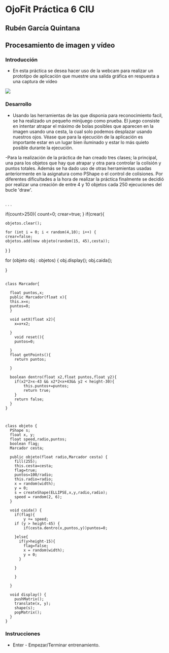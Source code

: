 # OjoFit Práctica 6 CIU

## Rubén García Quintana

## Procesamiento de imagen y vídeo 

### Introducción
- En esta práctica se desea hacer uso de la webcam para realizar un prototipo de aplicación que muestre una salida gráfica en respuesta a
una captura de vídeo

![](gifOjo.gif)

### Desarrollo

- Usando las herramientas de las que disponia para reconocimiento facil, se ha realizado un pequeño minijuego como prueba. El juego consiste en intentar atrapar el máximo de bolas posibles que aparecen en la imagen usando una cesta, la cual solo podemos desplazar usando nuestros ojos. Véase que para la ejecución de la aplicación es importante estar en un lugar bien iluminado y estar lo más quieto posible durante la ejecución.



-Para la realización de la práctica de han creado tres clases; la principal, una para los objetos que hay que atrapar y otra para controlar la colisión y puntos totales. Además se ha dado uso de otras herramientas usadas anteriormente en la asignatura como PShape o el control de colisiones. Por diferentes dificultades a la hora de realizar la práctica finalmente se decidió por realizar una creación de entre 4 y 10 objetos cada 250 ejecuciones del bucle 'draw'.
```

```


.
.
.

if(count>250){
    count=0;
    crear=true;
  }
  if(crear){
    
    objetos.clear();
    
    for (int i = 0; i < random(4,10); i++) {
    crear=false;
    objetos.add(new objeto(random(15, 45),cesta));
  }
  }

  for (objeto obj : objetos) {
    obj.display();
    obj.caida();
    
  }

```

class Marcador{

  float puntos,x;
  public Marcador(float x){
  this.x=x;
  puntos=0;
  }  
  
  void setX(float x2){
    x=x+x2;

  }
    void reset(){
    puntos=0;

  }
  float getPoints(){
    return puntos;

  }

  boolean dentro(float x2,float puntos,float y2){
    if(x2*2>x-43 && x2*2<x+43&& y2 < height-30){
        this.puntos+=puntos;
        return true;
    }
    return false;
  }
}
```



```


class objeto {
  PShape s;
  float x, y;
  float speed,radio,puntos;
  boolean flag;
  Marcador cesta;

  public objeto(float radio,Marcador cesta) {
    fill(255);
    this.cesta=cesta;
    flag=true;
    puntos=100/radio;
    this.radio=radio;
    x = random(width);
    y = 0; 
    s = createShape(ELLIPSE,x,y,radio,radio);
    speed = random(2, 6);
  }
  
  void caida() {
    if(flag){
        y += speed;
    if (y > height-45) {
        if(cesta.dentro(x,puntos,y))puntos=0;

    }else{
      if(y>height-15){ 
        flag=false;
        x = random(width);
        y = 0; 
      }

    }
    
    }

  }
  
  void display() {
    pushMatrix();
    translate(x, y);
    shape(s);
    popMatrix();
  }
}
```




### Instrucciones
  - Enter - Empezar/Terminar entrenamiento.



